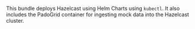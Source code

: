 This bundle deploys Hazelcast using Helm Charts using `kubectl`. It also includes the PadoGrid container for ingesting mock data into the Hazelcast cluster.
